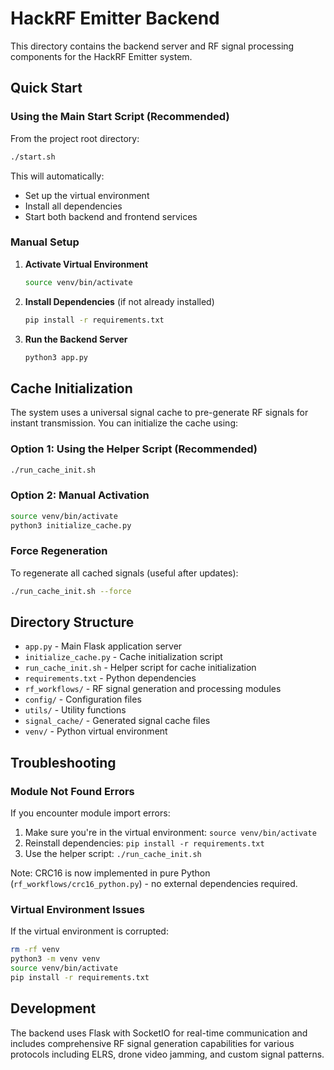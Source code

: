 # HackRF Emitter Backend

This directory contains the backend server and RF signal processing components for the HackRF Emitter system.

## Quick Start

### Using the Main Start Script (Recommended)
From the project root directory:
```bash
./start.sh
```

This will automatically:
- Set up the virtual environment
- Install all dependencies
- Start both backend and frontend services

### Manual Setup

1. **Activate Virtual Environment**
   ```bash
   source venv/bin/activate
   ```

2. **Install Dependencies** (if not already installed)
   ```bash
   pip install -r requirements.txt
   ```

3. **Run the Backend Server**
   ```bash
   python3 app.py
   ```

## Cache Initialization

The system uses a universal signal cache to pre-generate RF signals for instant transmission. You can initialize the cache using:

### Option 1: Using the Helper Script (Recommended)
```bash
./run_cache_init.sh
```

### Option 2: Manual Activation
```bash
source venv/bin/activate
python3 initialize_cache.py
```

### Force Regeneration
To regenerate all cached signals (useful after updates):
```bash
./run_cache_init.sh --force
```

## Directory Structure

- `app.py` - Main Flask application server
- `initialize_cache.py` - Cache initialization script
- `run_cache_init.sh` - Helper script for cache initialization
- `requirements.txt` - Python dependencies
- `rf_workflows/` - RF signal generation and processing modules
- `config/` - Configuration files
- `utils/` - Utility functions
- `signal_cache/` - Generated signal cache files
- `venv/` - Python virtual environment

## Troubleshooting

### Module Not Found Errors
If you encounter module import errors:
1. Make sure you're in the virtual environment: `source venv/bin/activate`
2. Reinstall dependencies: `pip install -r requirements.txt`
3. Use the helper script: `./run_cache_init.sh`

Note: CRC16 is now implemented in pure Python (`rf_workflows/crc16_python.py`) - no external dependencies required.

### Virtual Environment Issues
If the virtual environment is corrupted:
```bash
rm -rf venv
python3 -m venv venv
source venv/bin/activate
pip install -r requirements.txt
```

## Development

The backend uses Flask with SocketIO for real-time communication and includes comprehensive RF signal generation capabilities for various protocols including ELRS, drone video jamming, and custom signal patterns. 